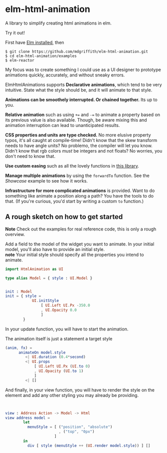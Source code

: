 
# elm-html-animation

A library to simplify creating html animations in elm.  

Try it out!

First have [Elm installed](http://elm-lang.org/install), then

```
$ git clone https://github.com/mdgriffith/elm-html-animation.git
$ cd elm-html-animation/examples
$ elm-reactor
```

My focus was to create something I could use as a UI designer to prototype animations quickly, accurately, and without sneaky errors.


ElmHtmlAnimations supports __Declarative animations__, which tend to be very intuitive. State what the style should be, and it will animate to that style. 

__Animations can be smoothely interrupted.  Or chained together.__   Its up to you.  

__Relative animation__ such as using `+=` and `-=` to animate a property based on its previous value is also available.  Though, be aware mixing this and animation interruption can lead to unanticipated results.


__CSS properties and units are type checked.__  No more elusive property typos, it's all caught at compile-time!  Didn't know that the skew transform needs to have angle units?  No problemo, the compiler will let you know.  Didn't know that rgb colors _must_ be integers and not floats?  No worries, you don't need to know that.

__Use custom easing__ such as all the lovely functions in [this library](http://package.elm-lang.org/packages/Dandandan/Easing/2.0.1/Easing#easing-functions).

__Manage multiple animations__ by using the `forwardTo` function.  See the _Showcase_ example to see how it works.

__Infrastructure for more complicated animations__ is provided.  Want to do something like animate a position along a path?  You have the tools to do that.  (If you're curious, you'd start by writing a custom `to` function.)


## A rough sketch on how to get started

__Note__ Check out the examples for real reference code, this is only a rough overview.


Add a field to the model of the widget you want to animate.
In your initial model, you'll also have to provide an initial style.  
__note__ Your initial style should specify all the properties you intend to animate. 

```elm
import HtmlAnimation as UI

type alias Model = { style : UI.Model }


init : Model
init = { style = 
            UI.initStyle 
                [ UI.Left UI.Px -350.0
                , UI.Opacity 0.0 
                ]
        }
```


In your update function, you will have to start the animation.

The animation itself is just a statement a target style
```elm
(anim, fx) = 
      animateOn model.style
         <| UI.duration (0.4*second)
         <| UI.props 
             [ UI.Left UI.Px (UI.to 0) 
             , UI.Opacity (UI.to 1)
             ]
         <| []
```


And finally, in your view function, you will have to render the style on the element and add any other styling you may already be providing.

```elm


view : Address Action -> Model -> Html
view address model =
        let
          menuStyle = [ ("position", "absolute")
                        , ("top", "0px")
                      ]
        in
          div [ style (menuStyle ++ (UI.render model.style)) ] []


```










